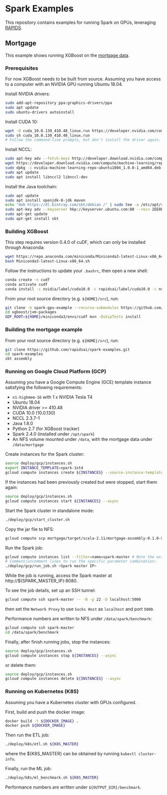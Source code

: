 # Spark Examples

This repository contains examples for running Spark on GPUs, leveraging [RAPIDS](https://rapids.ai).

## Mortgage

This example shows running XGBoost on the [mortgage data](https://rapidsai.github.io/demos/datasets/mortgage-data).

### Prerequisites

For now XGBoost needs to be built from source. Assuming you have access to a computer with an NVIDIA GPU running Ubuntu
18.04.

Install NVIDIA drivers:
```bash
sudo add-apt-repository ppa:graphics-drivers/ppa
sudo apt update
sudo ubuntu-drivers autoinstall
```

Install CUDA 10:
```bash
wget -O cuda_10.0.130_410.48_linux.run https://developer.nvidia.com/compute/cuda/10.0/Prod/local_installers/cuda_10.0.130_410.48_linux
sudo sh cuda_10.0.130_410.48_linux.run
# Follow the command-line prompts, but don't install the driver again.
```

Install NCCL:
```bash
sudo apt-key adv --fetch-keys http://developer.download.nvidia.com/compute/machine-learning/repos/ubuntu1804/x86_64/7fa2af80.pub
wget https://developer.download.nvidia.com/compute/machine-learning/repos/ubuntu1804/x86_64/nvidia-machine-learning-repo-ubuntu1804_1.0.0-1_amd64.deb
sudo dpkg -i nvidia-machine-learning-repo-ubuntu1804_1.0.0-1_amd64.deb
sudo apt update
sudo apt install libnccl2 libnccl-dev
```

Install the Java toolchain:
```bash
sudo apt update
sudo apt install openjdk-8-jdk maven
echo "deb https://dl.bintray.com/sbt/debian /" | sudo tee -a /etc/apt/sources.list.d/sbt.list
sudo apt-key adv --keyserver hkp://keyserver.ubuntu.com:80 --recv 2EE0EA64E40A89B84B2DF73499E82A75642AC823
sudo apt-get update
sudo apt-get install sbt
```
### Building XGBoost

This step requires version 0.4.0 of cuDF, which can only be installed through Anaconda:
```bash
wget https://repo.anaconda.com/miniconda/Miniconda3-latest-Linux-x86_64.sh
bash Miniconda3-latest-Linux-x86_64.sh
```

Follow the instructions to update your `.bashrc`, then open a new shell:
```bash
conda create -n cudf
conda activate cudf
conda install -c nvidia/label/cuda10.0 -c rapidsai/label/cuda10.0 -c numba -c conda-forge -c defaults cudf=0.4.0
```

From your root source directory (e.g. `${HOME}/src`), run:
```bash
git clone -b spark-gpu-example --recurse-submodules https://github.com/rongou/xgboost.git
cd xgboost/jvm-packages
GDF_ROOT=${HOME}/miniconda3/envs/cudf mvn -DskipTests install
```

### Building the mortgage example

From your root source directory (e.g. `${HOME}/src`), run:
```bash
git clone https://github.com/rapidsai/spark-examples.git
cd spark-examples
sbt assembly
```

### Running on Google Cloud Platform (GCP)

Assuming you have a Google Compute Engine (GCE) template instance satisfying the following requirements:
*   `n1-highmem-16` with 1 x NVIDIA Tesla T4
*   Ubuntu 18.04
*   NVIDIA driver >= 410.48
*   CUDA 10.0 (10.0.130)
*   NCCL 2.3.7-1
*   Java 1.8.0
*   Python 2.7 (for XGBoost tracker)
*   Spark 2.4.0 (installed under `/opt/spark`)
*   An NFS volume mounted under `/data`, with the mortgage data under `/data/mortgage`

Create instances for the Spark cluster:
```bash
source deploy/gcp/instances.sh
export INSTANCE_TEMPLATE=spark-1xt4
gcloud compute instances create ${INSTANCES} --source-instance-template ${INSTANCE_TEMPLATE} --async
``` 

If the instances had been previously created but were stopped, start them again:
```bash
source deploy/gcp/instances.sh
gcloud compute instances start ${INSTANCES} --async
```

Start the Spark cluster in standalone mode:
```bash
./deploy/gcp/start_cluster.sh
```

Copy the jar file to NFS:
```bash
gcloud compute scp mortgage/target/scala-2.11/mortgage-assembly-0.1.0-SNAPSHOT.jar spark-master:/data/spark/jars/
```

Run the Spark job:
```bash
gcloud compute instances list --filter=name=spark-master # Note the external IP address
# Comment/uncomment lines to run the specific parameter combination:
./deploy/gcp/run_job.sh <Spark master IP>
```

While the job is running, access the Spark master at http://${SPARK_MASTER_IP}:8080.

To see the job details, set up an SSH tunnel:
```bash
gcloud compute ssh spark-master -- -N -p 22 -D localhost:5000
```
then set the `Network Proxy` to use `Socks Host` as `localhost` and port `5000`.

Performance numbers are written to NFS under `/data/spark/benchmark`:
```bash
gcloud compute ssh spark-master
cd /data/spark/benchmark
``` 

Finally, after finish running jobs, stop the instances:
```bash
source deploy/gcp/instances.sh
gcloud compute instances stop ${INSTANCES} --async
```

or delete them:
```bash
source deploy/gcp/instances.sh
gcloud compute instances delete ${INSTANCES} --async
```

### Running on Kubernetes (K8S)

Assuming you have a Kubernetes cluster with GPUs configured.

First, build and push the docker image:
```bash
docker build -t ${DOCKER_IMAGE} .
docker push ${DOCKER_IMAGE}
```

Then run the ETL job:
```bash
./deploy/k8s/etl.sh ${K8S_MASTER}
```

where the ${K8S_MASTER} can be obtained by running `kubectl cluster-info`.

Finally, run the ML job:
```bash
./deploy/k8s/ml_benchmark.sh ${K8S_MASTER}
```

Performance numbers are written under `${OUTPUT_DIR}/benchmark`.
